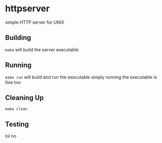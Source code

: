 # httpserver

simple HTTP server for UNIX

## Building

`make` will build the server executable

## Running

`make run` will build and run the executable
simply running the executable is fine too

## Cleaning Up

`make clean`

## Testing

lol no